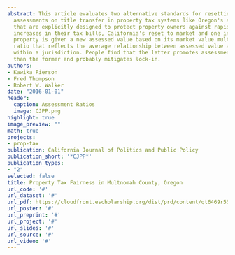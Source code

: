 ```yaml
---
abstract: This article evaluates two alternative standards for resetting property
  assessments on title transfer in property tax systems like Oregon's and California's
  that are explicitly designed to protect property owners against rapid, unanticipated
  increases in their tax bills, California's reset to market and one in which the
  property is given a new assessed value based on its market value multiplied by a
  ratio that reflects the average relationship between assessed value and market value
  within a jurisdiction. People find that the latter promotes assessment quality better
  than the former and probably mitigates lock-in.
authors:
- Kawika Pierson
- Fred Thompson
- Robert W. Walker
date: "2016-01-01"
header:
  caption: Assessment Ratios
  image: CJPP.png
highlight: true
image_preview: ""
math: true
projects:
- prop-tax
publication: California Journal of Politics and Public Policy
publication_short: '*CJPP*'
publication_types:
- "2"
selected: false
title: Property Tax Fairness in Multnomah County, Oregon
url_code: '#'
url_dataset: '#'
url_pdf: https://cloudfront.escholarship.org/dist/prd/content/qt6469r55r/qt6469r55r.pdf
url_poster: '#'
url_preprint: '#'
url_project: '#'
url_slides: '#'
url_source: '#'
url_video: '#'
---
```


